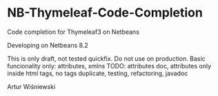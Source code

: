 # NB-Thymeleaf-Code-Completion
Code completion for Thymeleaf3 on Netbeans

Developing on Netbeans 8.2

This is only draft, not tested quickfix.
Do not use on production.
Basic funcionality only: attributes, xmlns
TODO: attributes doc, attributes only inside html tags, no tags duplicate, testing, refactoring, javadoc

Artur Wiśniewski
